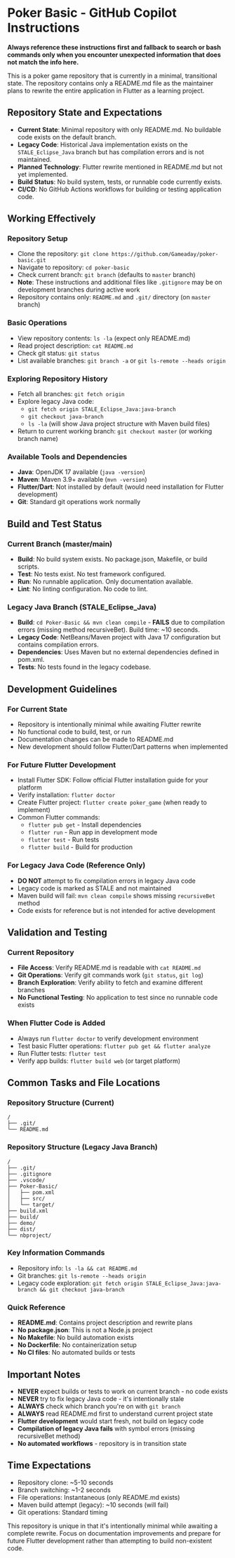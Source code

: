 # Poker Basic - GitHub Copilot Instructions

**Always reference these instructions first and fallback to search or bash commands only when you encounter unexpected information that does not match the info here.**

This is a poker game repository that is currently in a minimal, transitional state. The repository contains only a README.md file as the maintainer plans to rewrite the entire application in Flutter as a learning project.

## Repository State and Expectations

- **Current State**: Minimal repository with only README.md. No buildable code exists on the default branch.
- **Legacy Code**: Historical Java implementation exists on the `STALE_Eclipse_Java` branch but has compilation errors and is not maintained.
- **Planned Technology**: Flutter rewrite mentioned in README.md but not yet implemented.
- **Build Status**: No build system, tests, or runnable code currently exists.
- **CI/CD**: No GitHub Actions workflows for building or testing application code.

## Working Effectively

### Repository Setup
- Clone the repository: `git clone https://github.com/Gameaday/poker-basic.git`
- Navigate to repository: `cd poker-basic`
- Check current branch: `git branch` (defaults to `master` branch)
- **Note**: These instructions and additional files like `.gitignore` may be on development branches during active work
- Repository contains only: `README.md` and `.git/` directory (on `master` branch)

### Basic Operations
- View repository contents: `ls -la` (expect only README.md)
- Read project description: `cat README.md`
- Check git status: `git status`
- List available branches: `git branch -a` or `git ls-remote --heads origin`

### Exploring Repository History
- Fetch all branches: `git fetch origin`
- Explore legacy Java code: 
  - `git fetch origin STALE_Eclipse_Java:java-branch`
  - `git checkout java-branch`
  - `ls -la` (will show Java project structure with Maven build files)
- Return to current working branch: `git checkout master` (or working branch name)

### Available Tools and Dependencies
- **Java**: OpenJDK 17 available (`java -version`)
- **Maven**: Maven 3.9+ available (`mvn -version`)
- **Flutter/Dart**: Not installed by default (would need installation for Flutter development)
- **Git**: Standard git operations work normally

## Build and Test Status

### Current Branch (master/main)
- **Build**: No build system exists. No package.json, Makefile, or build scripts.
- **Test**: No tests exist. No test framework configured.
- **Run**: No runnable application. Only documentation available.
- **Lint**: No linting configuration. No code to lint.

### Legacy Java Branch (STALE_Eclipse_Java)
- **Build**: `cd Poker-Basic && mvn clean compile` - **FAILS** due to compilation errors (missing method recursiveBet). Build time: ~10 seconds.
- **Legacy Code**: NetBeans/Maven project with Java 17 configuration but contains compilation errors.
- **Dependencies**: Uses Maven but no external dependencies defined in pom.xml.
- **Tests**: No tests found in the legacy codebase.

## Development Guidelines

### For Current State
- Repository is intentionally minimal while awaiting Flutter rewrite
- No functional code to build, test, or run
- Documentation changes can be made to README.md
- New development should follow Flutter/Dart patterns when implemented

### For Future Flutter Development
- Install Flutter SDK: Follow official Flutter installation guide for your platform
- Verify installation: `flutter doctor`
- Create Flutter project: `flutter create poker_game` (when ready to implement)
- Common Flutter commands:
  - `flutter pub get` - Install dependencies
  - `flutter run` - Run app in development mode
  - `flutter test` - Run tests
  - `flutter build` - Build for production

### For Legacy Java Code (Reference Only)
- **DO NOT** attempt to fix compilation errors in legacy Java code
- Legacy code is marked as STALE and not maintained
- Maven build will fail: `mvn clean compile` shows missing `recursiveBet` method
- Code exists for reference but is not intended for active development

## Validation and Testing

### Current Repository
- **File Access**: Verify README.md is readable with `cat README.md`
- **Git Operations**: Verify git commands work (`git status`, `git log`)
- **Branch Exploration**: Verify ability to fetch and examine different branches
- **No Functional Testing**: No application to test since no runnable code exists

### When Flutter Code is Added
- Always run `flutter doctor` to verify development environment
- Test basic Flutter operations: `flutter pub get && flutter analyze`
- Run Flutter tests: `flutter test`
- Verify app builds: `flutter build web` (or target platform)

## Common Tasks and File Locations

### Repository Structure (Current)
```
/
├── .git/
└── README.md
```

### Repository Structure (Legacy Java Branch)
```
/
├── .git/
├── .gitignore
├── .vscode/
├── Poker-Basic/
│   ├── pom.xml
│   ├── src/
│   └── target/
├── build.xml
├── build/
├── demo/
├── dist/
└── nbproject/
```

### Key Information Commands
- Repository info: `ls -la && cat README.md`
- Git branches: `git ls-remote --heads origin`
- Legacy code exploration: `git fetch origin STALE_Eclipse_Java:java-branch && git checkout java-branch`

### Quick Reference
- **README.md**: Contains project description and rewrite plans
- **No package.json**: This is not a Node.js project
- **No Makefile**: No build automation exists
- **No Dockerfile**: No containerization setup
- **No CI files**: No automated builds or tests

## Important Notes

- **NEVER** expect builds or tests to work on current branch - no code exists
- **NEVER** try to fix legacy Java code - it's intentionally stale
- **ALWAYS** check which branch you're on with `git branch`
- **ALWAYS** read README.md first to understand current project state
- **Flutter development** would start fresh, not build on legacy code
- **Compilation of legacy Java fails** with symbol errors (missing recursiveBet method)
- **No automated workflows** - repository is in transition state

## Time Expectations

- Repository clone: ~5-10 seconds
- Branch switching: ~1-2 seconds  
- File operations: Instantaneous (only README.md exists)
- Maven build attempt (legacy): ~10 seconds (will fail)
- Git operations: Standard timing

This repository is unique in that it's intentionally minimal while awaiting a complete rewrite. Focus on documentation improvements and prepare for future Flutter development rather than attempting to build non-existent code.